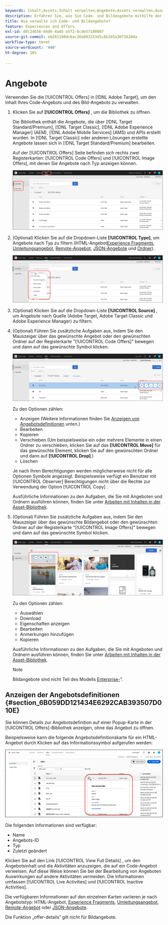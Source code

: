 ```yaml
---
keywords: Inhalt;Assets;Inhalt verwalten;Angebote;Assets verwalten;Auswahlmodus aufrufen;Auswahlmodus
description: Erfahren Sie, wie Sie Code- und Bildangebote mithilfe der Angebotsbibliothek in Adobe Target verwalten.
title: Wie verwalte ich Code- und Bildangebote?
feature: Experiences and Offers
exl-id: d8c24656-64d6-4a4b-a5f2-bcde57180007
source-git-commit: e8201198dc6ac36e803153d5c6b345a30716204a
workflow-type: tm+mt
source-wordcount: '440'
ht-degree: 16%

---
```


# Angebote

Verwenden Sie die [!UICONTROL Offers] in [!DNL Adobe Target], um den Inhalt Ihres Code-Angebots und des Bild-Angebots zu verwalten.

1. Klicken Sie auf **[!UICONTROL Offers]** , um die Bibliothek zu öffnen.

   Die Bibliothek enthält die Angebote, die über [!DNL Target Standard/Premium], [!DNL Target Classic], [!DNL Adobe Experience Manager] (AEM), [!DNL Adobe Mobile Services] (AMS) und APIs erstellt wurden. In [!DNL Target Classic] oder anderen Lösungen erstellte Angebote lassen sich in [!DNL Target Standard/Premium] bearbeiten.

   Auf der [!UICONTROL Offers] Seite befinden sich rechts zwei Registerkarten: [!UICONTROL Code Offers] und [!UICONTROL Image Offers], mit denen Sie Angebote nach Typ anzeigen können.

   ![Seite Angebote mit den Registerkarten Code-Angebote und Bildangebote](/help/main/c-experiences/c-manage-content/assets/offers-page.png)

1. (Optional) Klicken Sie auf die Dropdown-Liste **[!UICONTROL Type]**, um Angebote nach Typ zu filtern (HTML-Angebot[Experience Fragments](/help/main/c-experiences/c-manage-content/aem-experience-fragments.md), [Umleitungsangebot](/help/main/c-experiences/c-manage-content/offer-redirect.md), [Remote-Angebot](/help/main/c-experiences/c-manage-content/about-remote-offers.md), [JSON-Angebote](/help/main/c-experiences/c-manage-content/create-json-offer.md) und [Ordner](/help/main/c-experiences/c-manage-content/create-content-folder.md)).

   ![offers_filter image](assets/offers_filter.png)

1. (Optional) Klicken Sie auf die Dropdown-Liste **[!UICONTROL Source]** , um Angebote nach Quelle (Adobe Target, Adobe Target Classic und Adobe Experience Manager) zu filtern.

1. (Optional) Führen Sie zusätzliche Aufgaben aus, indem Sie den Mauszeiger über das gewünschte Angebot oder den gewünschten Ordner auf der Registerkarte &quot;[!UICONTROL Code Offers]&quot; bewegen und dann auf das gewünschte Symbol klicken.

   ![Code-Angebotsoptionen](assets/offer-picker-large.png)

   Zu den Optionen zählen:

   * Anzeigen (Weitere Informationen finden Sie [Anzeigen von Angebotsdefinitionen](#section_6B059DD121434E6292CAB393507D010E) unten.)
   * Bearbeiten 
   * Kopieren 
   * Verschieben (Um beispielsweise ein oder mehrere Elemente in einen Ordner zu verschieben, klicken Sie auf das **[!UICONTROL Move]** für das gewünschte Element, klicken Sie auf den gewünschten Ordner und dann auf **[!UICONTROL Drop]**.)
   * Löschen

   Je nach Ihren Berechtigungen werden möglicherweise nicht für alle Optionen Symbole angezeigt. Beispielsweise verfügt ein Benutzer mit [!UICONTROL Observer] Berechtigungen nicht über die Rechte zur Verwendung der Option [!UICONTROL Copy] .

   Ausführliche Informationen zu den Aufgaben, die Sie mit Angeboten und Ordnern ausführen können, finden Sie unter [Arbeiten mit Inhalten in der Asset-Bibliothek](/help/main/c-experiences/c-manage-content/assets-working.md).

1. (Optional) Führen Sie zusätzliche Aufgaben aus, indem Sie den Mauszeiger über das gewünschte Bildangebot oder den gewünschten Ordner auf der Registerkarte &quot;[!UICONTROL Image Offers]&quot; bewegen und dann auf das gewünschte Symbol klicken.

   ![Bildangebotsoptionen](/help/main/c-experiences/c-manage-content/assets/image-offers-icons.png)

   Zu den Optionen zählen:

   * Auswählen
   * Download 
   * Eigenschaften anzeigen
   * Bearbeiten 
   * Anmerkungen hinzufügen
   * Kopieren 

   Ausführliche Informationen zu den Aufgaben, die Sie mit Angeboten und Ordnern ausführen können, finden Sie unter [Arbeiten mit Inhalten in der Asset-Bibliothek](/help/main/c-experiences/c-manage-content/assets-working.md).

   >[!NOTE]
   >
   >Bildangebote sind nicht Teil des Modells [Enterprise-](/help/main/administrating-target/c-user-management/property-channel/property-channel.md)&quot;.


## Anzeigen der Angebotsdefinitionen {#section_6B059DD121434E6292CAB393507D010E}

Sie können Details zur Angebotsdefinition auf einer Popup-Karte in der [!UICONTROL Offers]-Bibliothek anzeigen, ohne das Angebot zu öffnen.

Beispielsweise kann die folgende Angebotsdefinitionskarte für ein HTML-Angebot durch Klicken auf das Informationssymbol aufgerufen werden:

![offer-card-html Bild](assets/offer-card-html-new.png)

Die folgenden Informationen sind verfügbar:

* Name
* Angebots-ID
* Typ
* Zuletzt geändert

Klicken Sie auf den Link [!UICONTROL View Full Details] , um den Angebotsinhalt und die Aktivitäten anzuzeigen, die auf ein Code-Angebot verweisen. Auf diese Weise können Sie bei der Bearbeitung von Angeboten Auswirkungen auf andere Aktivitäten vermeiden. Die Informationen umfassen [!UICONTROL Live Activities] und [!UICONTROL Inactive Activities].

Die verfügbaren Informationen auf den einzelnen Karten variieren je nach Angebotstyp: HTML-Angebot, [Experience Fragments](/help/main/c-experiences/c-manage-content/aem-experience-fragments.md), [Umleitungsangebot](/help/main/c-experiences/c-manage-content/offer-redirect.md), [Remote-Angebot](/help/main/c-experiences/c-manage-content/about-remote-offers.md) oder [JSON-Angebote](/help/main/c-experiences/c-manage-content/create-json-offer.md).

Die Funktion „offer-details“ gilt nicht für Bildangebote.

<!--

## Training video: The Content Repository ![Overview badge](/help/main/assets/overview.png)

This video includes information about managing offers.

* Connection between the [Experience Cloud Asset Library](https://experienceleague.adobe.com/docs/core-services/interface/assets/creative-cloud.html) and the Target Content Library 
* Custom HTML Offers 
* Custom HTML Offer in the [!UICONTROL Visual Experience Composer]

>[!VIDEO](https://video.tv.adobe.com/v/17387)

-->
